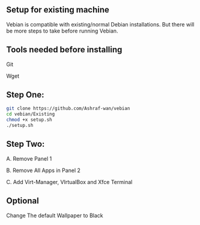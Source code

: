 ## Setup for existing machine

Vebian is compatible with existing/normal Debian installations. But there will be more steps to take before running Vebian.

## Tools needed before installing

Git 
 
 Wget 


## Step One:

```bash
git clone https://github.com/Ashraf-wan/vebian
cd vebian/Existing
chmod +x setup.sh
./setup.sh
```
## Step Two:

A. Remove Panel 1

B. Remove All Apps in Panel 2

C. Add Virt-Manager, VIrtualBox and Xfce Terminal

## Optional

Change The default Wallpaper to Black
